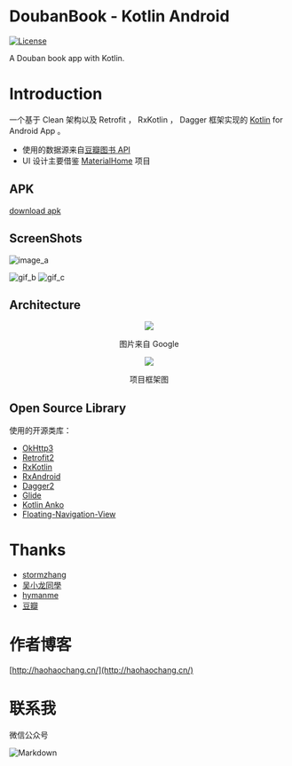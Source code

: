 # DoubanBook - Kotlin Android

[![License](https://img.shields.io/badge/License-Apache%202.0-blue.svg)](https://github.com/githubhaohao/DoubanBook/raw/master/LICENSE.txt)

A Douban book app with Kotlin.

# Introduction
一个基于 Clean 架构以及 Retrofit ， RxKotlin ， Dagger 框架实现的 [Kotlin](https://github.com/githubhaohao/JavaToKotlin) for Android App 。
 - 使用的数据源来自[豆瓣图书 API ](https://developers.douban.com/wiki/?title=api_v2)
 - UI 设计主要借鉴 [MaterialHome](https://github.com/hymanme/MaterialHome) 项目
 
## APK
[download apk](https://github.com/githubhaohao/DoubanBook/raw/master/art/app-debug.apk)

## ScreenShots
![image_a](https://github.com/githubhaohao/DoubanBook/blob/master/art/device-2017-06-24-110458.png?raw=true)

![gif_b](https://github.com/githubhaohao/DoubanBook/blob/master/art/preview_b.gif?raw=true)
![gif_c](https://github.com/githubhaohao/DoubanBook/blob/master/art/preview_c.gif?raw=true)
## Architecture
<p align="center"><img src="https://github.com/googlesamples/android-architecture/wiki/images/mvp-clean.png"/></p>
<p align="center">图片来自 Google</p>

<p align="center"><img src="https://github.com/githubhaohao/DoubanBook/blob/master/art/architecture.png?raw=true"/></p>
<p align="center">项目框架图</p>

## Open Source Library 
使用的开源类库：

- [OkHttp3](https://github.com/square/okhttp)
- [Retrofit2](https://github.com/square/retrofit)
- [RxKotlin](https://github.com/ReactiveX/RxKotlin)
- [RxAndroid](https://github.com/ReactiveX/RxAndroid)
- [Dagger2](https://github.com/square/dagger)
- [Glide](https://github.com/bumptech/glide)
- [Kotlin Anko](https://github.com/Kotlin/anko)
- [Floating-Navigation-View](https://github.com/andremion/Floating-Navigation-View)
# Thanks
- [stormzhang](http://stormzhang.com/)
- [吴小龙同學](https://github.com/WuXiaolong)
- [hymanme](https://github.com/hymanme)
- [豆瓣](https://www.douban.com)

# 作者博客
[http://haohaochang.cn/](http://haohaochang.cn/)
# 联系我
微信公众号

![Markdown](http://i2.kiimg.com/588795/14b96669d7240b3f.jpg)


